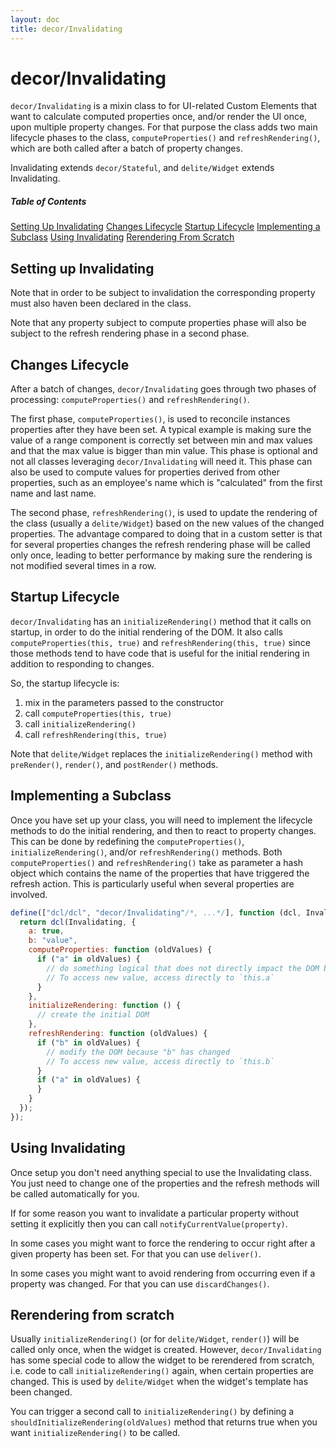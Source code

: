 ```yaml
---
layout: doc
title: decor/Invalidating
---
```


# decor/Invalidating

`decor/Invalidating` is a mixin class to for UI-related Custom Elements
that want to calculate computed properties once, and/or render the UI once, upon multiple property changes.
For that purpose the class adds two main lifecycle phases to the class, `computeProperties()` and
`refreshRendering()`, which are both called after a batch of property changes.

Invalidating extends `decor/Stateful`, and `delite/Widget` extends Invalidating.

##### Table of Contents
[Setting Up Invalidating](#setting)
[Changes Lifecycle](#changes)
[Startup Lifecycle](#startup)
[Implementing a Subclass](#implementing)
[Using Invalidating](#using)
[Rerendering From Scratch](#rerender)

<a name="setting"></a>
## Setting up Invalidating

Note that in order to be subject to invalidation the corresponding property must also haven been declared in the class.

Note that any property subject to compute properties phase will also be subject to the refresh rendering phase in a
second phase.

<a name="changes"></a>
## Changes Lifecycle

After a batch of changes, `decor/Invalidating` goes through two phases of processing: `computeProperties()` and
`refreshRendering()`.

The first phase, `computeProperties()`, is used to reconcile instances properties after they have been set.
A typical example is making sure the value of a range component is correctly set between min and max values and
that the max value is bigger than min value.
This phase is optional and not all classes leveraging `decor/Invalidating` will need it.
This phase can also be used to compute values for properties derived from other properties, such as an employee's
name which is "calculated" from the first name and last name.

The second phase, `refreshRendering()`, is used to update the rendering of the class (usually a `delite/Widget`)
based on the new values of the changed properties.
The advantage compared to doing that in a custom setter
is that for several properties changes the refresh rendering phase will be called only once,
leading to better performance by making sure the rendering is not modified several times in a row.

<a name="startup"></a>
## Startup Lifecycle

`decor/Invalidating` has an `initializeRendering()` method that it calls on startup, in order to do the initial
rendering of the DOM.
It also calls `computeProperties(this, true)` and `refreshRendering(this, true)`
since those methods tend to have code that is useful for the initial rendering in addition to responding to changes.

So, the startup lifecycle is:

1. mix in the parameters passed to the constructor
2. call `computeProperties(this, true)`
3. call `initializeRendering()`
4. call `refreshRendering(this, true)`

Note that `delite/Widget` replaces the `initializeRendering()` method with `preRender()`, `render()`, and `postRender()`
methods.

<a name="implementing"></a>
## Implementing a Subclass

Once you have set up your class, you will need to implement the lifecycle methods to do the initial rendering,
and then to react to property changes.
This can be done by redefining the `computeProperties()`, `initializeRendering()`, and/or `refreshRendering()` methods.
Both `computeProperties()` and `refreshRendering()` take as parameter a hash object which contains the name of the
properties that have triggered the refresh action.  This is particularly useful when several properties are involved.

```js
define(["dcl/dcl", "decor/Invalidating"/*, ...*/], function (dcl, Invalidating/*, ...*/) {
  return dcl(Invalidating, {
    a: true,
    b: "value",
    computeProperties: function (oldValues) {
      if ("a" in oldValues) {
        // do something logical that does not directly impact the DOM because "a" has changed
        // To access new value, access directly to `this.a`
      }
    },
    initializeRendering: function () {
      // create the initial DOM
    },
    refreshRendering: function (oldValues) {
      if ("b" in oldValues) {
        // modify the DOM because "b" has changed
        // To access new value, access directly to `this.b`
      }
      if ("a" in oldValues) {
      }
    }
  });
});
```

<a name="using"></a>
## Using Invalidating

Once setup you don't need anything special to use the Invalidating class.
You just need to change one of the properties and the refresh methods will be called automatically for you.

If for some reason you want to invalidate a particular property without setting it explicitly
then you can call `notifyCurrentValue(property)`.

In some cases you might want to force the rendering to occur right after a given property has been set.
For that you can use `deliver()`.

In some cases you might want to avoid rendering from occurring even if a property was changed.
For that you can use `discardChanges()`.

<a name="rerender"></a>
## Rerendering from scratch

Usually `initializeRendering()` (or for `delite/Widget`, `render()`) will be called only once, when the widget is created.
However, `decor/Invalidating` has some special code to allow the widget to be rerendered from scratch,
i.e. code to call `initializeRendering()` again, when certain properties are changed.
This is used by `delite/Widget` when the widget's template has been changed.

You can trigger a second call to `initializeRendering()` by defining a `shouldInitializeRendering(oldValues)` method
that returns true when you want `initializeRendering()` to be called.


